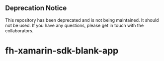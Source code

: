 ## Deprecation Notice
This repository has been deprecated and is not being maintained. It should not be used. If you have any questions, please get in touch with the collaborators.

fh-xamarin-sdk-blank-app
========================
